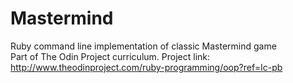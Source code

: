 # Mastermind
Ruby command line implementation of classic Mastermind game <br>
Part of The Odin Project curriculum. Project link: http://www.theodinproject.com/ruby-programming/oop?ref=lc-pb
